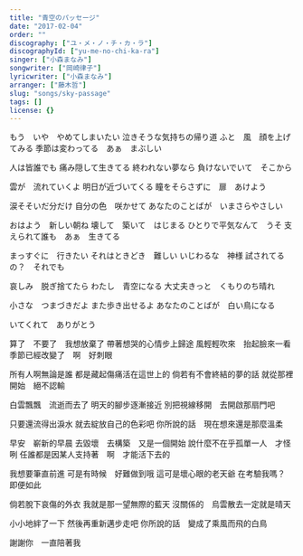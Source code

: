 ```yaml
---
title: "青空のパッセージ"
date: "2017-02-04"
order: ""
discography: ["ユ・メ・ノ・チ・カ・ラ"]
discographyId: ["yu-me-no-chi-ka-ra"]
singer: ["小森まなみ"]
songwriter: ["岡崎律子"]
lyricwriter: ["小森まなみ"]
arranger: ["藤木哲"]
slug: "songs/sky-passage"
tags: []
license: {}
---
```


もう　いや　やめてしまいたい 
泣きそうな気持ちの帰り道 
ふと　風　顔を上げてみる 
季節は変わってる　あぁ　まぶしい 

人は皆誰でも 
痛み隠して生きてる 
終われない夢なら 
負けないでいて　そこから 

雲が　流れていくよ 
明日が近づいてくる 
瞳をそらさずに　扉　あけよう 

涙そそいだ分だけ 
自分の色　咲かせて 
あなたのことばが　いまさらやさしい 

おはよう　新しい朝ね 
壊して　築いて　はじまる 
ひとりで平気なんて　うそ 
支えられて誰も　あぁ　生きてる 

まっすぐに　行きたい 
それはときどき　難しい 
いじわるな　神様 
試されてるの？　それでも 

哀しみ　脱ぎ捨てたら 
わたし　青空になる 
大丈夫きっと　くもりのち晴れ 

小さな　つまづきだよ 
また歩き出せるよ 
あなたのことばが　白い鳥になる 

いてくれて　ありがとう

算了　不要了　我想放棄了
帶著想哭的心情步上歸途
風輕輕吹來　抬起臉來一看
季節已經改變了　啊　好刺眼

所有人啊無論是誰
都是藏起傷痛活在這世上的
倘若有不會終結的夢的話
就從那裡開始　絕不認輸

白雲飄飄　流逝而去了
明天的腳步逐漸接近
別把視線移開　去開啟那扇門吧

只要還流得出淚水
就去綻放自己的色彩吧
你所說的話　現在想來還是那麼溫柔

早安　嶄新的早晨
去毀壞　去構築　又是一個開始
說什麼不在乎孤單一人　才怪咧
任誰都是因某人支持著　啊　才能活下去的

我想要筆直前進
可是有時候　好難做到哦
這可是壞心眼的老天爺
在考驗我嗎？　即便如此

倘若脫下哀傷的外衣
我就是那一望無際的藍天
沒關係的　烏雲散去一定就是晴天

小小地絆了一下
然後再重新邁步走吧
你所說的話　變成了乘風而飛的白鳥

謝謝你　一直陪著我

